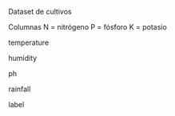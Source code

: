 Dataset de cultivos

Columnas
N = nitrógeno
P = fósforo
K = potasio

temperature

humidity

ph

rainfall

label 